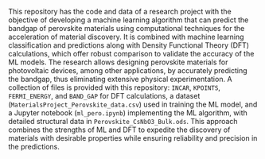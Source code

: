This repository has the code and data of a research project with the objective of developing a machine learning algorithm that can predict the bandgap of perovskite materials using computational techniques for the acceleration of material discovery. It is combined with machine learning classification and predictions along with Density Functional Theory (DFT) calculations, which offer robust comparison to validate the accuracy of the ML models. The research allows designing perovskite materials for photovoltaic devices, among other applications, by accurately predicting the bandgap, thus eliminating extensive physical experimentation. A collection of files is provided with this repository: `INCAR`, `KPOINTS`, `FERMI_ENERGY`, and `BAND_GAP` for DFT calculations, a dataset (`MaterialsProject_Perovskite_data.csv`) used in training the ML model, and a Jupyter notebook (`ml_pero.ipynb`) implementing the ML algorithm, with detailed structural data in `Perovskite_CsNbO3_Bulk.ods`. This approach combines the strengths of ML and DFT to expedite the discovery of materials with desirable properties while ensuring reliability and precision in the predictions.

